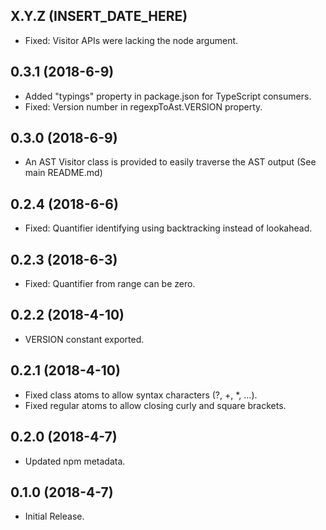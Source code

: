 ## X.Y.Z (INSERT_DATE_HERE)

- Fixed: Visitor APIs were lacking the node argument.

## 0.3.1 (2018-6-9)

- Added "typings" property in package.json for TypeScript consumers.
- Fixed: Version number in regexpToAst.VERSION property.

## 0.3.0 (2018-6-9)

- An AST Visitor class is provided to easily traverse the AST output (See main README.md)

## 0.2.4 (2018-6-6)

- Fixed: Quantifier identifying using backtracking instead of lookahead.

## 0.2.3 (2018-6-3)

- Fixed: Quantifier from range can be zero.

## 0.2.2 (2018-4-10)

- VERSION constant exported.

## 0.2.1 (2018-4-10)

- Fixed class atoms to allow syntax characters (?, +, *, ...).
- Fixed regular atoms to allow closing curly and square brackets.

## 0.2.0 (2018-4-7)

- Updated npm metadata.

## 0.1.0 (2018-4-7)

- Initial Release.
